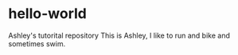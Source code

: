 # hello-world
Ashley's tutorital repository
This is Ashley, I like to run and bike and sometimes swim. 
